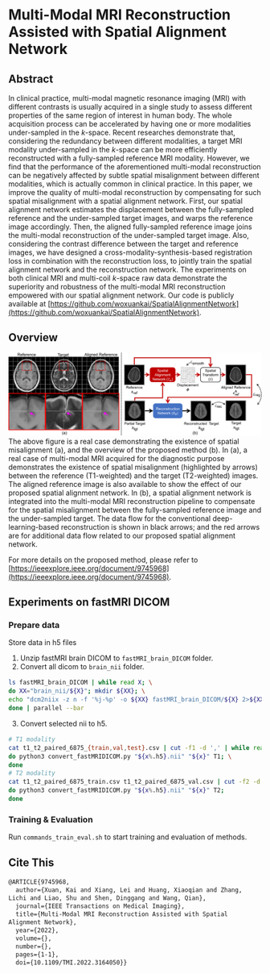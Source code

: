 # Multi-Modal MRI Reconstruction Assisted with Spatial Alignment Network
## Abstract
In clinical practice, multi-modal magnetic resonance imaging (MRI)
with different contrasts is usually acquired in a single study
to assess different properties of the same region of interest in human body.
The whole acquisition process can be accelerated
by having one or more modalities under-sampled in the $k$-space.
Recent researches demonstrate that,
considering the redundancy between different modalities,
a target MRI modality under-sampled in the $k$-space
can be more efficiently reconstructed
with a fully-sampled reference MRI modality.
However, we find that the performance of 
the aforementioned multi-modal reconstruction can be negatively affected
by subtle spatial misalignment between different modalities,
which is actually common in clinical practice.
In this paper, we improve the quality of multi-modal reconstruction
by compensating for such spatial misalignment with a spatial alignment network.
First, our spatial alignment network estimates the displacement
between the fully-sampled reference and the under-sampled target images,
and warps the reference image accordingly.
Then, the aligned fully-sampled reference image joins
the multi-modal reconstruction of the under-sampled target image.
Also, considering the contrast difference between the target and reference images,
we have designed a cross-modality-synthesis-based registration loss
in combination with the reconstruction loss,
to jointly train the spatial alignment network and the reconstruction network.
The experiments on both clinical MRI and multi-coil $k$-space raw data demonstrate the superiority and robustness of the multi-modal MRI reconstruction empowered with our spatial alignment network.
Our code is publicly available at [https://github.com/woxuankai/SpatialAlignmentNetwork](https://github.com/woxuankai/SpatialAlignmentNetwork).

## Overview
![Overview](asserts/overview.png)
The above figure is a real case demonstrating
the existence of spatial misalignment (a), and the overview of the proposed method (b).
In (a), a real case of multi-modal
MRI acquired for the diagnostic purpose demonstrates the existence
of spatial misalignment (highlighted by arrows) between the reference
(T1-weighted) and the target (T2-weighted) images.
The aligned reference image is also available to show
the effect of our proposed spatial alignment network.
In (b), a spatial alignment network is integrated into the multi-modal MRI reconstruction pipeline
to compensate for the spatial misalignment between the fully-sampled
reference image and the under-sampled target. The data flow for the
conventional deep-learning-based reconstruction is shown in black
arrows; and the red arrows are for additional data flow related to
our proposed spatial alignment network.

For more details on the proposed method, please refer to [https://ieeexplore.ieee.org/document/9745968](https://ieeexplore.ieee.org/document/9745968).

## Experiments on fastMRI DICOM
### Prepare data
Store data in h5 files
1. Unzip fastMRI brain DICOM to `fastMRI_brain_DICOM` folder.
2. Convert all dicom to `brain_nii` folder.
```bash
ls fastMRI_brain_DICOM | while read X; \
do XX="brain_nii/${X}"; mkdir ${XX}; \
echo "dcm2niix -z n -f '%j-%p' -o ${XX} fastMRI_brain_DICOM/${X} 2>${XX}/error.log 1>${XX}/out.log"; \
done | parallel --bar
```
3. Convert selected nii to h5.
```bash
# T1 modality
cat t1_t2_paired_6875_{train,val,test}.csv | cut -f1 -d ',' | while read x; \
do python3 convert_fastMRIDICOM.py "${x%.h5}.nii" "${x}" T1; \
done
# T2 modality
cat t1_t2_paired_6875_train.csv t1_t2_paired_6875_val.csv | cut -f2 -d ',' | while read x; \
do python3 convert_fastMRIDICOM.py "${x%.h5}.nii" "${x}" T2;
done
```

### Training & Evaluation
Run `commands_train_eval.sh` to start training and evaluation of methods.

## Cite This
```
@ARTICLE{9745968,
  author={Xuan, Kai and Xiang, Lei and Huang, Xiaoqian and Zhang, Lichi and Liao, Shu and Shen, Dinggang and Wang, Qian},
  journal={IEEE Transactions on Medical Imaging}, 
  title={Multi-Modal MRI Reconstruction Assisted with Spatial Alignment Network}, 
  year={2022},
  volume={},
  number={},
  pages={1-1},
  doi={10.1109/TMI.2022.3164050}}
```
